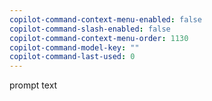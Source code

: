 ```yaml
---
copilot-command-context-menu-enabled: false
copilot-command-slash-enabled: false
copilot-command-context-menu-order: 1130
copilot-command-model-key: ""
copilot-command-last-used: 0
---
```

prompt text 